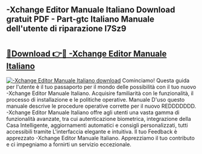 ## -Xchange Editor Manuale Italiano Download gratuit PDF - Part-gtc Italiano Manuale dell'utente di riparazione l7Sz9

# <h2><a href="http://dfb0hi.blite.top/?on=-Xchange+Editor+Manuale+Italiano">🔗Download 👉🔴 -Xchange Editor Manuale Italiano</a></h2>

[![-Xchange Editor Manuale Italiano download](https://i.imgur.com/lujVjoI.png)](http://dfb0hi.blite.top/?on=-Xchange+Editor+Manuale+Italiano)
Cominciamo! Questa guida per l'utente è il tuo passaporto per il mondo delle possibilità con il tuo nuovo -Xchange Editor Manuale Italiano. Acquisire familiarità con le funzionalità, il processo di installazione e le politiche operative. Manuale D'uso questo manuale descrive le procedure operative corrette per il nuovo REDDDDDDD. -Xchange Editor Manuale Italiano offre agli utenti una vasta gamma di funzionalità avanzate, tra cui autenticazione biometrica, integrazione della Casa Intelligente, aggiornamenti automatici e consigli personalizzati, tutti accessibili tramite L'interfaccia elegante e intuitiva. Il tuo Feedback è apprezzato -Xchange Editor Manuale Italiano. Apprezziamo il tuo contributo e ci impegniamo a fornirti un servizio eccezionale.
